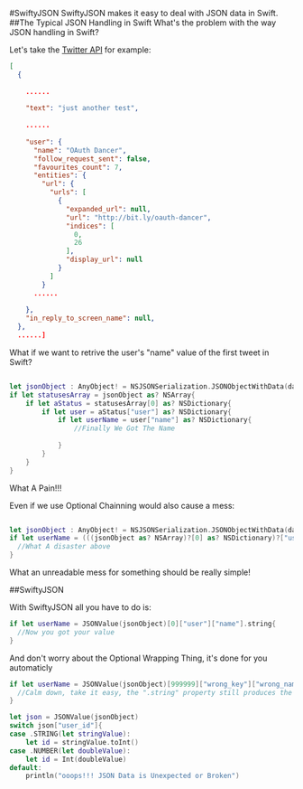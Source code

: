 #SwiftyJSON
SwiftyJSON makes it easy to deal with JSON data in Swift.
##The Typical JSON Handling in Swift
What's the problem with the way JSON handling in Swift?

Let's take the [Twitter API](https://dev.twitter.com/docs/api/1.1/get/statuses/home_timeline) for example:

```JSON
[
  {
  
    ......
    
    "text": "just another test",
    
    ......
    
    "user": {
      "name": "OAuth Dancer",
      "follow_request_sent": false,
      "favourites_count": 7,
      "entities": {
        "url": {
          "urls": [
            {
              "expanded_url": null,
              "url": "http://bit.ly/oauth-dancer",
              "indices": [
                0,
                26
              ],
              "display_url": null
            }
          ]
        }
      ......
      
    },
    "in_reply_to_screen_name": null,
  },
  ......]
```

What if we want to retrive the user's "name" value of the first tweet in Swift?

```swift

let jsonObject : AnyObject! = NSJSONSerialization.JSONObjectWithData(dataFromTwitter, options: NSJSONReadingOptions.MutableContainers, error: nil)
if let statusesArray = jsonObject as? NSArray{
    if let aStatus = statusesArray[0] as? NSDictionary{
        if let user = aStatus["user"] as? NSDictionary{
            if let userName = user["name"] as? NSDictionary{
                //Finally We Got The Name
                
            }
        }
    }
}

```
What A Pain!!!

Even if we use Optional Chainning would also cause a mess:

```swift

let jsonObject : AnyObject! = NSJSONSerialization.JSONObjectWithData(dataFromTwitter, options: NSJSONReadingOptions.MutableContainers, error: nil)
if let userName = (((jsonObject as? NSArray)?[0] as? NSDictionary)?["user"] as? NSDictionary)?["name"]{
  //What A disaster above
}

```
What an unreadable mess for something should be really simple!

##SwiftyJSON

With SwiftyJSON all you have to do is:

```swift
if let userName = JSONValue(jsonObject)[0]["user"]["name"].string{
  //Now you got your value
}
```

And don't worry about the Optional Wrapping Thing, it's done for you automaticly

```swift
if let userName = JSONValue(jsonObject)[999999]["wrong_key"]["wrong_name"].string{
  //Calm down, take it easy, the ".string" property still produces the correct Optional String type with safety
}

```
```swift
let json = JSONValue(jsonObject)
switch json["user_id"]{
case .STRING(let stringValue):
    let id = stringValue.toInt()
case .NUMBER(let doubleValue):
    let id = Int(doubleValue)
default:
    println("ooops!!! JSON Data is Unexpected or Broken")

```
